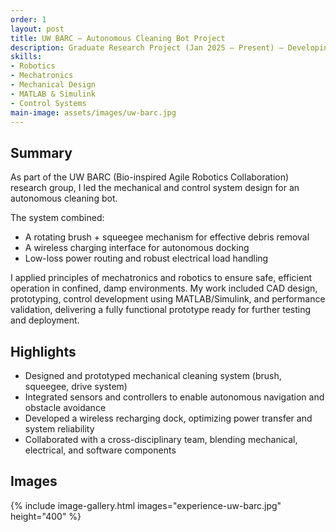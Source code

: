 ```yaml
---
order: 1
layout: post
title: UW BARC — Autonomous Cleaning Bot Project
description: Graduate Research Project (Jan 2025 – Present) — Developing an automated cleaning robot integrating mechanical design, robotics, and control systems.
skills:
- Robotics
- Mechatronics
- Mechanical Design
- MATLAB & Simulink
- Control Systems
main-image: assets/images/uw-barc.jpg
---
```


## Summary

As part of the UW BARC (Bio-inspired Agile Robotics Collaboration) research group, I led the mechanical and control system design for an autonomous cleaning bot.  

The system combined:
- A rotating brush + squeegee mechanism for effective debris removal  
- A wireless charging interface for autonomous docking  
- Low-loss power routing and robust electrical load handling

I applied principles of mechatronics and robotics to ensure safe, efficient operation in confined, damp environments. My work included CAD design, prototyping, control development using MATLAB/Simulink, and performance validation, delivering a fully functional prototype ready for further testing and deployment.

## Highlights
- Designed and prototyped mechanical cleaning system (brush, squeegee, drive system)
- Integrated sensors and controllers to enable autonomous navigation and obstacle avoidance
- Developed a wireless recharging dock, optimizing power transfer and system reliability
- Collaborated with a cross-disciplinary team, blending mechanical, electrical, and software components

## Images
{% include image-gallery.html images="experience-uw-barc.jpg" height="400" %}
